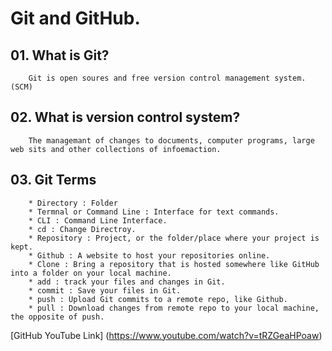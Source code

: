 # Git and GitHub.

## 01. What is Git?
        Git is open soures and free version control management system. (SCM)

## 02. What is version control system?
        The managemant of changes to documents, computer programs, large web sits and other collections of infoemaction.

## 03. Git Terms
        * Directory : Folder
        * Termnal or Command Line : Interface for text commands.
        * CLI : Command Line Interface.
        * cd : Change Directroy.
        * Repository : Project, or the folder/place where your project is kept.
        * Github : A website to host your repositories online.
        * Clone : Bring a repository that is hosted somewhere like GitHub into a folder on your local machine.
        * add : track your files and changes in Git.
        * commit : Save your files in Git.
        * push : Upload Git commits to a remote repo, like Github.
        * pull : Download changes from remote repo to your local machine, the opposite of push.


[GitHub YouTube Link] (https://www.youtube.com/watch?v=tRZGeaHPoaw)
